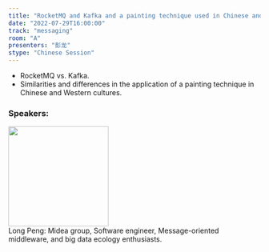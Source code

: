 ```yaml
---
title: "RocketMQ and Kafka and a painting technique used in Chinese and Western cultures."
date: "2022-07-29T16:00:00"
track: "messaging"
room: "A"
presenters: "彭龙"
stype: "Chinese Session"
---
```

 - RocketMQ vs. Kafka.
 - Similarities and differences in the application of a painting technique in Chinese and Western cultures.
 ### Speakers: 
 <img src="images/speaker/1236.png" width="200" /><br>Long Peng: Midea group, Software engineer, Message-oriented middleware, and big data ecology enthusiasts.

 